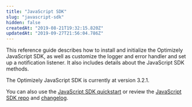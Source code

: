 ```yaml
---
title: "JavaScript SDK"
slug: "javascript-sdk"
hidden: false
createdAt: "2019-08-21T19:32:15.820Z"
updatedAt: "2019-09-27T21:56:04.786Z"
---
```

This reference guide describes how to install and initialize the Optimizely JavaScript SDK, as well as customize the logger and error handler and set up a notification listener. It also includes details about the JavaScript SDK methods.

The Optimizely JavaScript SDK is currently at version 3.2.1.

You can also use the [JavaScript SDK quickstart](doc:javascript-browser) or review the [JavaScript SDK repo](https://github.com/optimizely/javascript-sdk) and [changelog](https://github.com/optimizely/javascript-sdk/blob/master/packages/optimizely-sdk/CHANGELOG.MD).